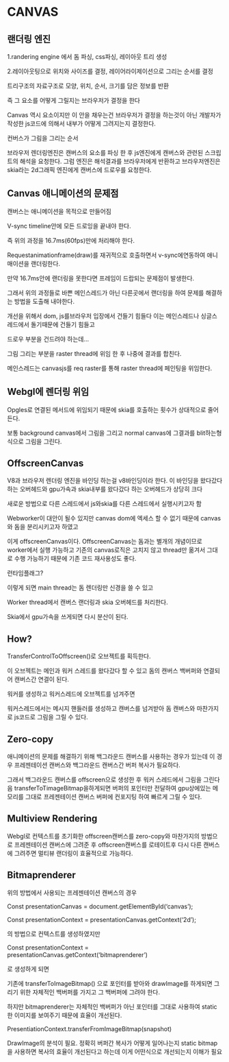 # CANVAS

## 랜더링 엔진

1.randering engine 에서 돔 파싱, css파싱, 레이아웃 트리 생성

2.레이아웃팅으로 위치와 사이즈를 결정, 레이어라이제이션으로 그리는 순서를 결정

트리구조의 자료구조로 모양, 위치, 순서, 크기를 담은 정보를 반환

즉 그 요소를 어떻게 그릴지는 브라우저가 결정을 한다

Canvas 역시 요소이지만 이 안을 채우는건 브라우저가 결정을 하는것이 아닌 개발자가 작성한 js코드에 의해서 내부가 어떻게 그려지는지 결정한다.

컨버스가 그림을 그리는 순서

브라우저 렌더링엔진은 캔버스의 요소를 파싱 한 후 js엔진에게 캔버스와 관련된 스크립트의 해석을 요청한다. 그럼 엔진은 해석결과를 브라우저에게 반환하고 브라우저엔진은 skia라는 2d그래픽 엔진에게 캔버스에 드로우를 요청한다.

## Canvas 애니메이션의 문제점

캔버스는 애니메이션을 목적으로 만들어짐

V-sync timeline안에 모든 드로잉을 끝내야 한다.

즉 위의 과정을 16.7ms(60fps)만에 처리해야 한다.

Requestanimationframe(draw)를 재귀적으로 호출하면서 v-sync에연동하여 애니매이션을 랜더링한다.

만약 16.7ms안에 랜더링을 못한다면 프레임이 드랍되는 문제점이 발생한다.

그래서 위의 과정들로 바쁜 메인스레드가 아닌 다른곳에서 랜더링을 하여 문제를 해결하는 방법을 도출해 내야한다.

개선을 위해서 dom, js를브라우저 입장에서 건들기 힘들다 이는 메인스레드나 싱글스레드에서 돌기때문에 건들기 힘들고

드로우 부분을 건드려야 하는데...

그림 그리는 부분을 raster thread에 위임 한 후 나중에 결과를 합친다.

메인스레드는 canvasjs를 req raster를 통해 raster thread에 페인팅을 위임한다.

## Webgl에 렌더링 위임

Opgles로 연결된 메서드에 위임되기 때문에 skia를 호출하는 횟수가 상대적으로 줄어든다.

보통 background canvas에서 그림을 그리고 normal canvas에 그결과를 blit하는형식으로 그림을 그린다.

## OffscreenCanvas

V8과 브라우저 렌더링 엔진을 바인딩 하는걸 v8바인딩이라 한다. 이 바인딩을 왔다갔다 하는 오버헤드와 gpu가속과 skia내부를 왔다갔다 하는 오버헤드가 상당히 크다

새로운 방법으로 다른 스레드에서 js와skia를 다른 스레드에서 실행시키고자 함

Webworker이 대안이 될수 있지만 canvas dom에 엑세스 할 수 없기 때문에 canvas와 돔을 분리시키고자 하였고

이게 offscreenCanvas이다. OffscreenCanvas는 돔과는 별개의 개념이므로 worker에서 실행 가능하고 기존의 canvas로직은 고치지 않고 thread만 옮겨서 그대로 수행 가능하기 때문에 기존 코드 재사용성도 좋다.

런타임플래그?

이렇게 되면 main thread는 돔 렌더링만 신경을 쓸 수 있고

Worker thread에서 캔버스 랜더링과 skia 오버헤드를 처리한다.

Skia에서 gpu가속을 쓰게되면 다시 분산이 된다.

## How?

TransferControlToOffscreen()로 오브젝트를 획득한다.

이 오브젝트는 메인과 워커 스레드를 왔다갔다 할 수 있고 돔의 캔버스 백버퍼와 연결되어 캔버스간 연결이 된다.

워커를 생성하고 워커스레드에 오브젝트를 넘겨주면

워커스레드에서는 메시지 핸들러를 생성하고 캔버스를 넘겨받아 돔 캔버스와 마찬가지로 js코드로 그림을 그릴 수 있다.

## Zero-copy

애니메이션의 문제를 해결하기 위해 백그라운드 캔버스를 사용하는 경우가 있는데 이 경우 프레젠테이션 캔버스와 백그라운드 캔버스간 버퍼 복사가 필요하다.

그래서 백그라운드 캔버스를 offscreen으로 생성한 후 워커 스레드에서 그림을 그린다음 transferToTimageBitmap을하게되면 버퍼의 포인터만 전달하여 gpu상에있는 메모리를 그대로 프레젠테이션 캔버스 버퍼에 컨포지팅 하여 빠르게 그릴 수 있다.

## Multiview Rendering

Webgl로 컨텍스트를 초기화한 offscreen캔버스를 zero-copy와 마찬가지의 방법으로 프레젠테이션 캔버스에 그려준 후 offscreen캔버스를 로테이트후 다시 다른 캔버스에 그려주면 멀티뷰 랜더링이 효율적으로 가능하다.

## Bitmaprenderer

위의 방법에서 사용되는 프레젠테이션 캔버스의 경우

Const presentationCanvas = document.getElementById(‘canvas’);

Const presentationContext = presentationCanvas.getContext(‘2d’);

의 방법으로 컨텍스트를 생성하였지만

Const presentationContext = presentationCanvas.getContext(‘bitmaprenderer’)

로 생성하게 되면

기존에 transferToImageBitmap() 으로 포인터를 받아와 drawImage를 하게되면 그리기 위한 자체적인 백버퍼를 가지고 그 백버퍼에 그려야 한다.

하지만 bitmaprenderer는 자체적인 백버퍼가 아닌 포인터를 그대로 사용하여 static한 이미지를 보여주기 때문에 효율이 개선된다.

PresentiationContext.transferFromImageBitmap(snapshot)

DrawImage의 분석이 필요. 정확히 버퍼간 복사가 어떻게 일어나는지 static bitmap을 사용하면 복사의 효율이 개선된다고 하는데 이게 어떤식으로 개선되는지 이해가 필요